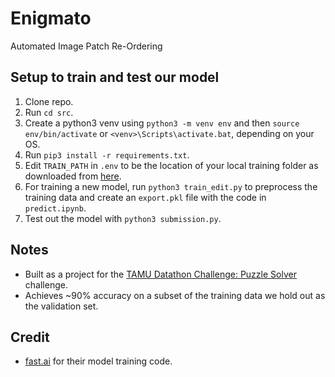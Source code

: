 # Enigmato

Automated Image Patch Re-Ordering

## Setup to train and test our model
1. Clone repo.
2. Run `cd src`.
2. Create a python3 venv using `python3 -m venv env` and then `source env/bin/activate` or `<venv>\Scripts\activate.bat`, depending on your OS.
3. Run `pip3 install -r requirements.txt`.
4. Edit `TRAIN_PATH` in `.env` to be the location of your local training folder as downloaded from [here](https://drive.google.com/file/d/1tQTwXA3Z_ISTAZPScEz8baUYqgafRtpQ/view?usp=sharing).
5. For training a new model, run `python3 train_edit.py` to preprocess the training data and create an `export.pkl` file with the code in `predict.ipynb`.
6. Test out the model with `python3 submission.py`.

## Notes
- Built as a project for the [TAMU Datathon Challenge: Puzzle Solver](https://tamudatathon.com/challenges/docs/td_challenge) challenge.
- Achieves ~90% accuracy on a subset of the training data we hold out as the validation set.

## Credit
- [fast.ai](https://www.fast.ai/) for their model training code.

